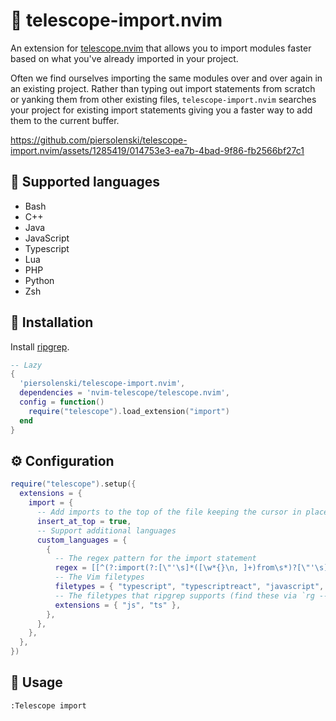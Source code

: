 # 🚢 telescope-import.nvim

An extension for [telescope.nvim](https://github.com/nvim-telescope/telescope.nvim)
that allows you to import modules faster based on what you've already imported in your project.

Often we find ourselves importing the same modules over and over again in an existing project. Rather than typing out import statements from scratch or yanking them from other existing files, `telescope-import.nvim` searches your project for existing import statements giving you a faster way to add them to the current buffer.

https://github.com/piersolenski/telescope-import.nvim/assets/1285419/014753e3-ea7b-4bad-9f86-fb2566bf27c1

## 🤖 Supported languages

- Bash
- C++
- Java
- JavaScript
- Typescript
- Lua
- PHP
- Python
- Zsh

## 🔩 Installation

Install [ripgrep](https://github.com/BurntSushi/ripgrep).

```lua
-- Lazy
{
  'piersolenski/telescope-import.nvim',
  dependencies = 'nvim-telescope/telescope.nvim',
  config = function()
    require("telescope").load_extension("import")
  end
}
```

## ⚙️ Configuration

```lua
require("telescope").setup({
  extensions = {
    import = {
      -- Add imports to the top of the file keeping the cursor in place
      insert_at_top = true,
      -- Support additional languages
      custom_languages = {
        {
          -- The regex pattern for the import statement
          regex = [[^(?:import(?:[\"'\s]*([\w*{}\n, ]+)from\s*)?[\"'\s](.*?)[\"'\s].*)]],
          -- The Vim filetypes
          filetypes = { "typescript", "typescriptreact", "javascript", "react" },
          -- The filetypes that ripgrep supports (find these via `rg --type-list`)
          extensions = { "js", "ts" },
        },
      },
    },
  },
})
```

## 🚀 Usage

```
:Telescope import
```
